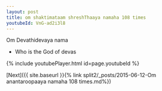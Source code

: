 ```yaml
---
layout: post
title: om shaktimataam shreshThaaya namaha 108 times
youtubeId: VnG-ad2i3l8
---
```

 
 
Om Devathidevaya nama 
 
 -  Who is the God of devas 
 
  
 
  
 
 
 
 
 
 


{% include youtubePlayer.html id=page.youtubeId %}
 
[Next]({{ site.baseurl }}{% link  split2/_posts/2015-06-12-Om anantaroopaaya namaha 108 times.md%})
 

